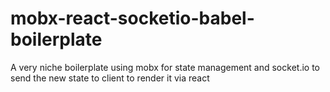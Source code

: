# mobx-react-socketio-babel-boilerplate
A very niche boilerplate using mobx for state management and socket.io to send the new state to client to render it via react
